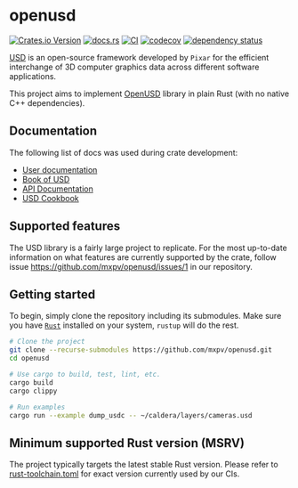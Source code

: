 # openusd

[![Crates.io Version](https://img.shields.io/crates/v/openusd)](https://crates.io/crates/openusd)
[![docs.rs](https://img.shields.io/docsrs/openusd)](https://docs.rs/crate/openusd/latest)
[![CI](https://github.com/mxpv/openusd/actions/workflows/ci.yml/badge.svg?branch=main)](https://github.com/mxpv/openusd/actions/workflows/ci.yml)
[![codecov](https://codecov.io/gh/mxpv/openusd/graph/badge.svg?token=LAPV2T3AI8)](https://codecov.io/gh/mxpv/openusd)
[![dependency status](https://deps.rs/repo/github/mxpv/openusd/status.svg)](https://deps.rs/repo/github/mxpv/openusd)

[USD](https://openusd.org/release/index.html) is an open-source framework developed by `Pixar` for the efficient interchange of 3D computer graphics data across different software applications.

This project aims to implement [OpenUSD](https://github.com/PixarAnimationStudios/OpenUSD) library in plain Rust (with no native C++ dependencies).

## Documentation

The following list of docs was used during crate development:

- [User documentation](https://openusd.org/release/index.html)
- [Book of USD](https://remedy-entertainment.github.io/USDBook/)
- [API Documentation](https://openusd.org/release/api/index.html)
- [USD Cookbook](https://github.com/ColinKennedy/USD-Cookbook)

## Supported features

The USD library is a fairly large project to replicate. For the most up-to-date information on what features are currently supported by the crate, follow issue https://github.com/mxpv/openusd/issues/1 in our repository.

## Getting started

To begin, simply clone the repository including its submodules.
Make sure you have [`Rust`](https://www.rust-lang.org/tools/install) installed on your system, `rustup` will do the rest.

```bash
# Clone the project
git clone --recurse-submodules https://github.com/mxpv/openusd.git
cd openusd

# Use cargo to build, test, lint, etc.
cargo build
cargo clippy

# Run examples
cargo run --example dump_usdc -- ~/caldera/layers/cameras.usd
```

## Minimum supported Rust version (MSRV)

The project typically targets the latest stable Rust version. Please refer to [rust-toolchain.toml](./rust-toolchain.toml) for exact version currently used by our CIs.
